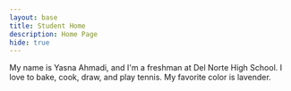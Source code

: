 ```yaml
---
layout: base
title: Student Home 
description: Home Page
hide: true
---
```


My name is Yasna Ahmadi, and I'm a freshman at Del Norte High School. I love to bake, cook, draw, and play tennis. My favorite color is lavender.
